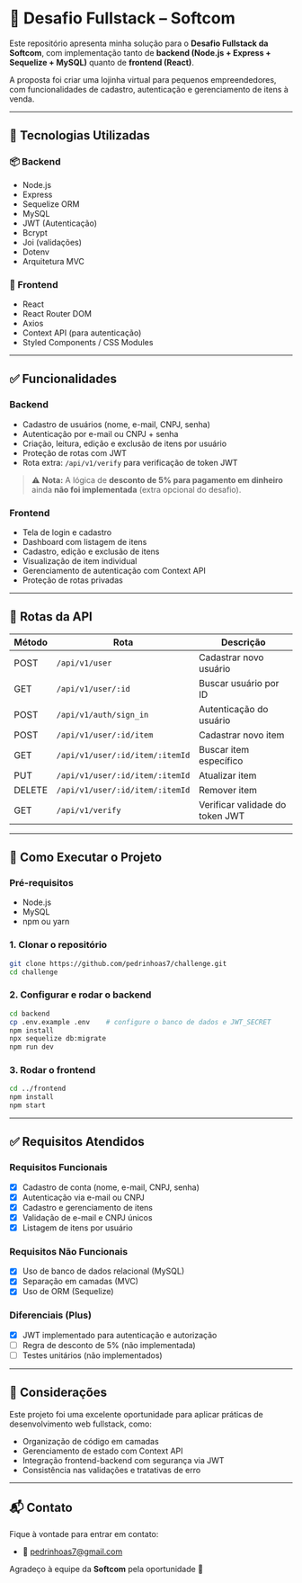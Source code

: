 # 🛒 Desafio Fullstack – Softcom

Este repositório apresenta minha solução para o **Desafio Fullstack da Softcom**, com implementação tanto de **backend (Node.js + Express + Sequelize + MySQL)** quanto de **frontend (React)**.

A proposta foi criar uma lojinha virtual para pequenos empreendedores, com funcionalidades de cadastro, autenticação e gerenciamento de itens à venda.

---

## 🔧 Tecnologias Utilizadas

### 📦 Backend
- Node.js
- Express
- Sequelize ORM
- MySQL
- JWT (Autenticação)
- Bcrypt
- Joi (validações)
- Dotenv
- Arquitetura MVC

### 🎨 Frontend
- React
- React Router DOM
- Axios
- Context API (para autenticação)
- Styled Components / CSS Modules

---

## ✅ Funcionalidades

### Backend
- Cadastro de usuários (nome, e-mail, CNPJ, senha)
- Autenticação por e-mail ou CNPJ + senha
- Criação, leitura, edição e exclusão de itens por usuário
- Proteção de rotas com JWT
- Rota extra: `/api/v1/verify` para verificação de token JWT

> ⚠️ **Nota:** A lógica de **desconto de 5% para pagamento em dinheiro** ainda **não foi implementada** (extra opcional do desafio).

### Frontend
- Tela de login e cadastro
- Dashboard com listagem de itens
- Cadastro, edição e exclusão de itens
- Visualização de item individual
- Gerenciamento de autenticação com Context API
- Proteção de rotas privadas

---

## 📡 Rotas da API

| Método | Rota                                        | Descrição                            |
|--------|---------------------------------------------|--------------------------------------|
| POST   | `/api/v1/user`                              | Cadastrar novo usuário               |
| GET    | `/api/v1/user/:id`                          | Buscar usuário por ID                |
| POST   | `/api/v1/auth/sign_in`                      | Autenticação do usuário              |
| POST   | `/api/v1/user/:id/item`                     | Cadastrar novo item                  |
| GET    | `/api/v1/user/:id/item/:itemId`             | Buscar item específico               |
| PUT    | `/api/v1/user/:id/item/:itemId`             | Atualizar item                       |
| DELETE | `/api/v1/user/:id/item/:itemId`             | Remover item                         |
| GET    | `/api/v1/verify`                            | Verificar validade do token JWT      |

---

## 🚀 Como Executar o Projeto

### Pré-requisitos
- Node.js
- MySQL
- npm ou yarn

### 1. Clonar o repositório
```bash
git clone https://github.com/pedrinhoas7/challenge.git
cd challenge
```

### 2. Configurar e rodar o backend
```bash
cd backend
cp .env.example .env    # configure o banco de dados e JWT_SECRET
npm install
npx sequelize db:migrate
npm run dev
```

### 3. Rodar o frontend
```bash
cd ../frontend
npm install
npm start
```

---

## ✅ Requisitos Atendidos

### Requisitos Funcionais
- [x] Cadastro de conta (nome, e-mail, CNPJ, senha)
- [x] Autenticação via e-mail ou CNPJ
- [x] Cadastro e gerenciamento de itens
- [x] Validação de e-mail e CNPJ únicos
- [x] Listagem de itens por usuário

### Requisitos Não Funcionais
- [x] Uso de banco de dados relacional (MySQL)
- [x] Separação em camadas (MVC)
- [x] Uso de ORM (Sequelize)

### Diferenciais (Plus)
- [x] JWT implementado para autenticação e autorização
- [ ] Regra de desconto de 5% (não implementada)
- [ ] Testes unitários (não implementados)

---

## 🧠 Considerações

Este projeto foi uma excelente oportunidade para aplicar práticas de desenvolvimento web fullstack, como:

- Organização de código em camadas
- Gerenciamento de estado com Context API
- Integração frontend-backend com segurança via JWT
- Consistência nas validações e tratativas de erro

---

## 📬 Contato

Fique à vontade para entrar em contato:

- 📧 pedrinhoas7@gmail.com 

Agradeço à equipe da **Softcom** pela oportunidade 🙌  
